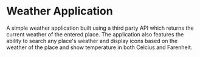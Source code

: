 # Weather Application
A simple weather application built using a third party API which returns the current weather of the entered place. The application also features the ability to search any place's weather and display icons based on the weather of the place and show temperature in both Celcius and Farenheit.
